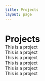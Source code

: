 ```yaml
---
title: Projects
layout: page
---
```

# Projects

<html>
<head>
<meta name="viewport" content="width=device-width, initial-scale=1.0">
<style>
* {
    margin: 0px auto;
}

.row::after {
    content: "";
    clear: both;
    display: table;
}

[class*="col-"] {
    float: right;
    padding: 10px;
}

.col-4 {width: 33.33%;}

.container {
  position: relative;
  width: 80%
}

.image {
  display: block;
  width: 100%;
  height: auto;
}

.overlay {
  position: absolute;
  top: 0;
  bottom: 0;
  left: 0;
  right: 0;
  height: 100%;
  width: 80%;
  opacity: 0;
  transition: .5s ease;
  background-color: #4B0082;
}

.container:hover .overlay {
  opacity: 0.8;
}

.text {
  color: white;
  font-size: 20px;
  position: absolute;
  top: 50%;
  left: 50%;
  transform: translate(-50%, -50%);
  -ms-transform: translate(-50%, -50%);
}

</style>
</head>
<body>

<div class="row">
  <div class="col-4">
  <div class="container">
  <img src="https://is3-ssl.mzstatic.com/image/thumb/Purple3/v4/27/f1/66/27f16680-aa08-b81a-8a4b-6648cfbc5dc9/source/256x256bb.jpg" alt="" title="example image"/>
  		<div class="overlay">
    		<div class="text">This is a project</div>
  		</div>
	</div>
</div>
  <div class="col-4">
  <div class="container">
  <img src="https://is3-ssl.mzstatic.com/image/thumb/Purple3/v4/27/f1/66/27f16680-aa08-b81a-8a4b-6648cfbc5dc9/source/256x256bb.jpg" alt="" title="example image"/>
    		<div class="overlay">
    		<div class="text">This is a project</div>
  		</div>
	</div>
</div>
  <div class="col-4">
  <div class="container">
  <img src="https://is3-ssl.mzstatic.com/image/thumb/Purple3/v4/27/f1/66/27f16680-aa08-b81a-8a4b-6648cfbc5dc9/source/256x256bb.jpg" alt="" title="example image"/>
    		<div class="overlay">
    		<div class="text">This is a project</div>
  		</div>
	</div>
</div>
</div>

<div class="row">
  <div class="col-4">
  <div class="container">
  <img src="https://is3-ssl.mzstatic.com/image/thumb/Purple3/v4/27/f1/66/27f16680-aa08-b81a-8a4b-6648cfbc5dc9/source/256x256bb.jpg" alt="" title="example image"/>
  		<div class="overlay">
    		<div class="text">This is a project</div>
  		</div>
	</div>
</div>
  <div class="col-4">
  <div class="container">
  <img src="https://is3-ssl.mzstatic.com/image/thumb/Purple3/v4/27/f1/66/27f16680-aa08-b81a-8a4b-6648cfbc5dc9/source/256x256bb.jpg" alt="" title="example image"/>
    		<div class="overlay">
    		<div class="text">This is a project</div>
  		</div>
	</div>
</div>
  <div class="col-4">
  <div class="container">
  <img src="https://is3-ssl.mzstatic.com/image/thumb/Purple3/v4/27/f1/66/27f16680-aa08-b81a-8a4b-6648cfbc5dc9/source/256x256bb.jpg" alt="" title="example image"/>
    		<div class="overlay">
    		<div class="text">This is a project</div>
  		</div>
	</div>
</div>
</div>

</body>
</html>


